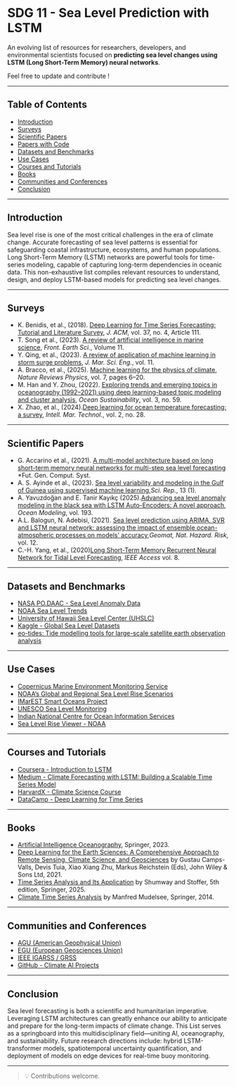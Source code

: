 # SDG 11 - Sea Level Prediction with LSTM

An evolving list of resources for researchers, developers, and environmental scientists focused on **predicting sea level changes using LSTM (Long Short-Term Memory) neural networks**.

Feel free to update and contribute !

---

## Table of Contents

- [Introduction](#introduction)
- [Surveys](#surveys)
- [Scientific Papers](#scientific-papers)
- [Papers with Code](#papers-with-code)
- [Datasets and Benchmarks](#datasets-and-benchmarks)
- [Use Cases](#use-cases)
- [Courses and Tutorials](#courses-and-tutorials)
- [Books](#books)
- [Communities and Conferences](#communities-and-conferences)
- [Conclusion](#conclusion)

---

## Introduction

Sea level rise is one of the most critical challenges in the era of climate change. Accurate forecasting of sea level patterns is essential for safeguarding coastal infrastructure, ecosystems, and human populations. Long Short-Term Memory (LSTM) networks are powerful tools for time-series modeling, capable of capturing long-term dependencies in oceanic data. This non-exhaustive list compiles relevant resources to understand, design, and deploy LSTM-based models for predicting sea level changes.

---

## Surveys
- K. Benidis, et al., (2018). [Deep Learning for Time Series Forecasting: Tutorial and Literature Survey](https://assets.amazon.science/b5/42/c1fe37c8403f91a0d85d55eb85f4/deep-learning-for-time-series-forecasting-tutorial-and-literature-survey.pdf), *J. ACM*, vol. 37, no. 4, Article 111.
- T. Song et al., (2023). [A review of artificial intelligence in marine science](https://doi.org/10.3389/feart.2023.1090185), *Front. Earth Sci.*, Volume 11.
- Y. Qing, et al., (2023). [A review of application of machine learning in storm surge problems](https://www.mdpi.com/2077-1312/11/9/1729), *J. Mar. Sci. Eng.*, vol. 11.
- A. Bracco, et al., (2025). [Machine learning for the physics of climate](https://www.nature.com/articles/s42254-024-00776-3), *Nature Reviews Physics*, vol. 7, pages 6–20.
- M. Han and Y. Zhou, (2022). [Exploring trends and emerging topics in oceanography (1992–2021) using deep learning-based topic modeling and cluster analysis](https://www.nature.com/articles/s44183-024-00097-z#citeas), *Ocean Sustainability*, vol. 3, no. 59.
- X. Zhao, et al., (2024).[Deep learning for ocean temperature forecasting: a survey](https://link.springer.com/article/10.1007/s44295-024-00042-3), *Intell. Mar. Technol.*, vol. 2, no. 28.

---

## Scientific Papers

- G. Accarino et al., (2021). [A multi-model architecture based on long short-term memory neural networks for multi-step sea level forecasting](https://www.sciencedirect.com/science/article/abs/pii/S0167739X21001588?via%3Dihub) *Fut. Gen. Comput. Syst.
- A. S. Ayinde et al., (2023). [Sea level variability and modeling in the Gulf of Guinea using supervised machine learning](https://www.nature.com/articles/s41598-023-48624-1),*Sci. Rep.*, 13 (1).
- A. Yavuzdoğan and E. Tanir Kayıkç (2025).[Advancing sea level anomaly modeling in the black sea with LSTM Auto-Encoders: A novel approach](https://www.sciencedirect.com/science/article/abs/pii/S1463500324001495), *Ocean Modeling*, vol. 193.
- A.L. Balogun, N. Adebisi, (2021). [Sea level prediction using ARIMA, SVR and LSTM neural network: assessing the impact of ensemble ocean-atmospheric processes on models’ accuracy](https://www.tandfonline.com/doi/epdf/10.1080/19475705.2021.1887372?src=getftr&utm_source=sciencedirect_contenthosting&getft_integrator=sciencedirect_contenthosting),*Geomat, Nat. Hazard. Risk*, vol. 12.
- C.-H. Yang, et al., (2020)[Long Short-Term Memory Recurrent Neural Network for Tidal Level Forecasting](https://ieeexplore.ieee.org/document/9169644), *IEEE Access* vol. 8.

---

## Datasets and Benchmarks 

- [NASA PO.DAAC - Sea Level Anomaly Data](https://podaac.jpl.nasa.gov/cloud-datasets/dataaccess)
- [NOAA Sea Level Trends](https://tidesandcurrents.noaa.gov/sltrends/)
- [University of Hawaii Sea Level Center (UHSLC)](https://uhslc.soest.hawaii.edu/)
- [Kaggle - Global Sea Level Datasets](https://www.kaggle.com/datasets?search=sea+level)
- [eo-tides: Tide modelling tools for large-scale satellite earth observation analysis](https://github.com/GeoscienceAustralia/eo-tides)

---

## Use Cases

- [Copernicus Marine Environment Monitoring Service](https://marine.copernicus.eu/)
- [NOAA’s Global and Regional Sea Level Rise Scenarios](https://oceanservice.noaa.gov/hazards/sealevelrise/)
- [IMarEST Smart Oceans Project](https://www.imarest.org/)
- [UNESCO Sea Level Monitoring](https://www.ioc-sealevelmonitoring.org/)
- [Indian National Centre for Ocean Information Services](https://incois.gov.in/)
- [Sea Level Rise Viewer - NOAA](https://coast.noaa.gov/slr/)

---

## Courses and Tutorials

- [Coursera - Introduction to LSTM](https://www.coursera.org/learn/introduction-to-long-short-term-memory-lstm-training)
- [Medium - Climate Forecasting with LSTM: Building a Scalable Time Series Model](https://medium.com/@tesfayeabenezer64/climate-forecasting-with-lstm-building-a-scalable-time-series-model-dd9756fae58a)
- [HarvardX - Climate Science Course](https://www.edx.org/learn/climate-change/harvard-university-the-climate-energy-challenge)
- [DataCamp - Deep Learning for Time Series](https://www.datacamp.com/courses/machine-learning-for-time-series-data-in-python)

---

## Books

- [Artificial Intelligence Oceanography](https://library.oapen.org/handle/20.500.12657/61327), Springer, 2023.
- [Deep Learning for the Earth Sciences: A Comprehensive Approach to Remote Sensing, Climate Science, and Geosciences](https://onlinelibrary.wiley.com/doi/book/10.1002/9781119646181) by Gustau Camps-Valls, Devis Tuia, Xiao Xiang Zhu, Markus Reichstein (Eds), John Wiley & Sons Ltd, 2021.
- [Time Series Analysis and Its Application](http://www.stat.ucla.edu/~frederic/415/S23/tsa4.pdf) by Shumway and Stoffer, 5th edition, Springer, 2025.   
- [Climate Time Series Analysis](https://link.springer.com/book/10.1007/978-3-319-04450-7) by Manfred Mudelsee, Springer, 2014. 

---

## Communities and Conferences

- [AGU (American Geophysical Union)](https://www.agu.org/)
- [EGU (European Geosciences Union)](https://www.egu.eu/)
- [IEEE IGARSS / GRSS](https://www.grss-ieee.org/)
- [GitHub - Climate AI Projects](https://github.com/search?q=sea+level+prediction+LSTM)

---

## Conclusion

Sea level forecasting is both a scientific and humanitarian imperative. Leveraging LSTM architectures can greatly enhance our ability to anticipate and prepare for the long-term impacts of climate change. This List serves as a springboard into this multidisciplinary field—uniting AI, oceanography, and sustainability. Future research directions include: hybrid LSTM-transformer models, spatiotemporal uncertainty quantification, and deployment of models on edge devices for real-time buoy monitoring.

---

> 💡 Contributions welcome. 
